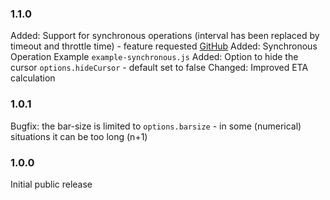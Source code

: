 ### 1.1.0 ###
Added: Support for synchronous operations (interval has been replaced by timeout and throttle time) - feature requested [GitHub](https://github.com/AndiDittrich/Node.CLI-Progress/issues/1)
Added: Synchronous Operation Example `example-synchronous.js`
Added: Option to hide the cursor `options.hideCursor` - default set to false
Changed: Improved ETA calculation

### 1.0.1 ###
Bugfix: the bar-size is limited to `options.barsize` - in some (numerical) situations it can be too long (n+1)

### 1.0.0 ###
Initial public release